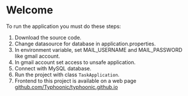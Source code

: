 # Welcome

To run the application you must do these steps:
1. Download the source code.
2. Change datasource for database in application.properties.
3. In environment variable, set MAIL_USERNAME and MAIL_PASSWORD like gmail account.
4. In gmail account set access to unsafe application.
5. Connect with MySQL database.
6. Run the project with class `TaskApplication`.
7. Frontend to this project is available on a web page [github.com/Typhoonic/typhoonic.github.io](https://github.com/Typhoonic/typhoonic.github.io)